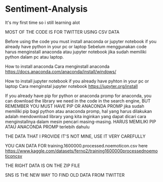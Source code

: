 # Sentiment-Analysis
It's my first time so i still learning alot

MOST OF THE CODE IS FOR TWITTER USING CSV DATA


Before using the code you must install anaconda or jupyter notebook if you already have python in your pc or laptop
Sebelum menggunakan code harus menginstall anaconda atau jupyter notebook jika sudah memiliki python dalam pc atau laptop.

How to install anaconda
Cara menginstall anaconda
https://docs.anaconda.com/anaconda/install/windows/

How to install jupyter notebook if you already have pyhton in your pc or laptop
Cara menginstal jupyter notebook
https://jupyter.org/install


If you already have pip for python or anaconda promp for anaconda, you can download the library we need in the code in the search engine, BUT REMEMBER YOU MUST HAVE PIP OR ANACONDA PROMP
jika sudah memiliki pip bagi python atau anaconda promp, hal yang harus dilakukan adalah mendownload library yang kita inginkan yang dapat dicari cara menginstallnya dalam  mesin pencari masing-masing. HARUS MEMILIKI PIP ATAU ANACONDA PROMP terlebih dahulu



THE DATA THAT I PROVIDE IT'S NOT MINE, USE IT VERY CAREFULLY

YOU CAN DATA FOR training.1600000.processed.noemoticon.csv here https://www.kaggle.com/datasets/ferno2/training1600000processednoemoticoncsv


THE RIGHT DATA IS ON THE ZIP FILE


SNS IS THE NEW WAY TO FIND OLD DATA FROM TWITTER
